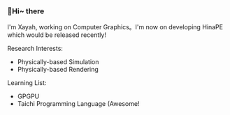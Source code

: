 ### 👋Hi~ there

I'm Xayah, working on Computer Graphics。I'm now on developing HinaPE which would be released recently!

Research Interests:

- Physically-based Simulation
- Physically-based Rendering

Learning List:

- GPGPU
- Taichi Programming Language (Awesome!
